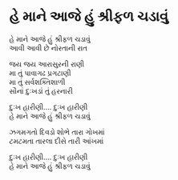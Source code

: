 # હે માને આજે હું શ્રીફળ ચડાવું

હે માને આજે હું શ્રીફળ ચડાવું  
આવી આવી છે નોરતાની રાત  

જય જય આરાસુરની રાણી  
મા તું પાવાગઢ પ્રગટાણી  
મા તું સર્વશક્તિશાળી  
સૌનાં દુઃખડાં તું હરનારી  

દુઃખ હારીણી.... દુઃખ હારીણી  
હે માને આજે હું શ્રીફળ ચડાવું  

ઝગમગતો દિવડો શોભે તારા ગોખમાં  
ટમટમતા તારલા દીસે તારી આંખમાં  

દુઃખ હારીણી.... દુઃખ હારીણી  
હે માને આજે હું શ્રીફળ ચડાવું  
